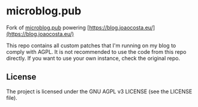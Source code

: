 # microblog.pub

Fork of [microblog.pub](https://microblog.pub/) powering [https://blog.joaocosta.eu/](https://blog.joaocosta.eu/)

This repo contains all custom patches that I'm running on my blog to comply with AGPL.
It is not recommended to use the code from this repo directly. If you want to use your own instance, check the original repo.

## License

The project is licensed under the GNU AGPL v3 LICENSE (see the LICENSE file).
